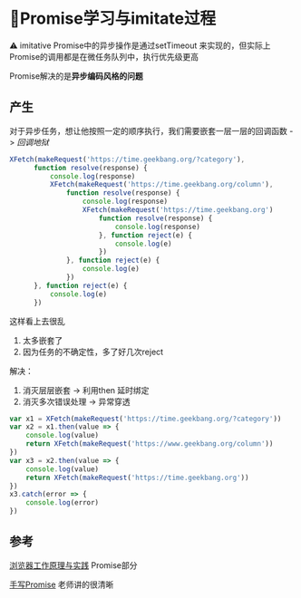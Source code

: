 # 📝Promise学习与imitate过程

⚠️ imitative Promise中的异步操作是通过setTimeout 来实现的，但实际上Promise的调用都是在微任务队列中，执行优先级更高



Promise解决的是**异步编码风格的问题**



## 产生

对于异步任务，想让他按照一定的顺序执行，我们需要嵌套一层一层的回调函数 -> *回调地狱*

```js
XFetch(makeRequest('https://time.geekbang.org/?category'),
      function resolve(response) {
          console.log(response)
          XFetch(makeRequest('https://time.geekbang.org/column'),
              function resolve(response) {
                  console.log(response)
                  XFetch(makeRequest('https://time.geekbang.org')
                      function resolve(response) {
                          console.log(response)
                      }, function reject(e) {
                          console.log(e)
                      })
              }, function reject(e) {
                  console.log(e)
              })
      }, function reject(e) {
          console.log(e)
      })
```

这样看上去很乱

1. 太多嵌套了
2. 因为任务的不确定性，多了好几次reject



解决：

1. 消灭层层嵌套 -> 利用then 延时绑定
2. 消灭多次错误处理 -> 异常穿透

```js
var x1 = XFetch(makeRequest('https://time.geekbang.org/?category'))
var x2 = x1.then(value => {
    console.log(value)
    return XFetch(makeRequest('https://www.geekbang.org/column'))
})
var x3 = x2.then(value => {
    console.log(value)
    return XFetch(makeRequest('https://time.geekbang.org'))
})
x3.catch(error => {
    console.log(error)
})
```



## 参考

[浏览器工作原理与实践](https://time.geekbang.org/column/intro/216) Promise部分

[手写Promise](https://www.bilibili.com/video/BV1MJ41197Eu) 老师讲的很清晰

